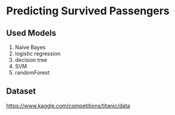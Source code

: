 # Predicting Survived Passengers
## Used Models
<ol>
  <li>Naive Bayes</li>
  <li>logistic regression</li>
  <li>decision tree</li>
  <li>SVM</li>
  <li>randomForest</li>
</ol>

## Dataset
https://www.kaggle.com/competitions/titanic/data
